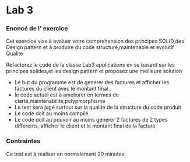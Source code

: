 # Lab 3 


### Enoncé de l' exercice

Cet exercice vise à evaluer votre comprehension des principes SOLID,des Design pattern et à produire du code structuré,maintenable et evolutif Qualité

Refactorez le code de la classe Lab3 applications en se basant sur les principes solides,et les design pattern et proposez une meilleure solution
*  Le but du programme est de generer des factures et afficher les factures du client avec le montant final ,
*  le code actuel est à ameliorer en termes de clarté,maintenabilité,polypmorphisme
*  Le test sera jugé surtout sur la qualité de la structure du code produit
*  Le code doit au moins compilé.
*  Le code doit au pouvoir au moins generer 2 factures de 2 types differents, afficher le client et le montant final de la facture



### Contraintes
Ce test est à realiser en normalement 20 minutes:


